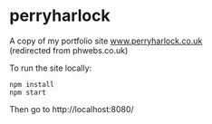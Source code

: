 perryharlock
============

A copy of my portfolio site www.perryharlock.co.uk  
(redirected from phwebs.co.uk)

To run the site locally:

```
npm install
npm start
```  

Then go to http://localhost:8080/